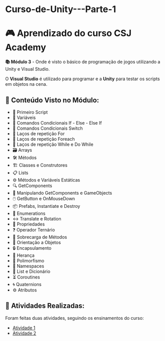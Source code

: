 # Curso-de-Unity---Parte-1

<h1>🎮 Aprendizado do curso CSJ Academy</h1>
<p><strong>📚 Módulo 3</strong> - Onde é visto o básico de programação de jogos utilizando a Unity e Visual Studio.</p>

<p>O <strong>Visual Studio</strong> é utilizado para programar e a <strong>Unity</strong> para testar os scripts em objetos na cena.</p>

<h2>📘 Conteúdo Visto no Módulo:</h2>
<ul>
    <li>📝 Primeiro Script</li>
    <li>🔑 Variáveis</li>
    <li>🔄 Comandos Condicionais If - Else - Else If</li>
    <li>🔄 Comandos Condicionais Switch</li>
    <li>🔁 Laços de repetição For</li>
    <li>🔁 Laços de repetição Foreach</li>
    <li>🔄 Laços de repetição While e Do While</li>
    <li>🗃️ Arrays</li>
    <li>🛠️ Métodos</li>
    <li>🏗️ Classes e Construtores</li>
    <li>📋 Lists</li>
    <li>⚙️ Métodos e Variáveis Estáticas</li>
    <li>🔍 GetComponents</li>
    <li>🔧 Manipulando GetComponents e GameObjects</li>
    <li>🖱️ GetButton e OnMouseDown</li>
    <li>📦 Prefabs, Instantiate e Destroy</li>
    <li>🔢 Enumerations</li>
    <li>↔️ Translate e Rotation</li>
    <li>🔑 Propriedades</li>
    <li>❓ Operador Ternário</li>
    <li>🔄 Sobrecarga de Métodos</li>
    <li>🧩 Orientação a Objetos</li>
    <li>🔒 Encapsulamento</li>
    <li>🔗 Herança</li>
    <li>🔄 Polimorfismo</li>
    <li>📂 Namespaces</li>
    <li>📂 List e Dicionário</li>
    <li>⏳ Coroutines</li>
    <li>🌀 Quaternions</li>
    <li>⚙️ Atributos</li>
</ul>

<h2>📝 Atividades Realizadas:</h2>
<p>Foram feitas duas atividades, seguindo os ensinamentos do curso:</p>
<ul>
    <li><a href="https://github.com/philippe-piu/Maos-a-obra-Exercitando1" target="_blank">Atividade 1</a></li>
    <li><a href="https://github.com/philippe-piu/Maos-a-obra-Exercitando2" target="_blank">Atividade 2</a></li>
</ul>

